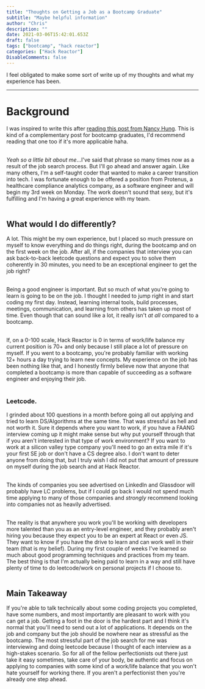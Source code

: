 ```yaml
---
title: "Thoughts on Getting a Job as a Bootcamp Graduate"
subtitle: "Maybe helpful information"
author: "Chris"
description: ""
date: 2021-03-06T15:42:01.653Z
draft: false
tags: ["bootcamp", "hack reactor"]
categories: ["Hack Reactor"]
DisableComments: false
---
```


I feel obligated to make some sort of write up of my thoughts and what my experience has been.<!--more--></br>

---

# Background

I was inspired to write this after [reading this post from Nancy Hung](https://nancy-hung1068.medium.com/what-i-learned-from-my-first-software-engineering-job-pt-1-ffa05cc010ea). This is kind of a complementary post for bootcamp graduates, I'd recommend reading that one too if it's more applicable haha.</br></br>

_Yeah so a little bit about me_...I've said that phrase so many times now as a result of the job search process. But I'll go ahead and answer again. Like many others, I'm a self-taught coder that wanted to make a career transition into tech. I was fortunate enough to be offered a position from Protenus, a healthcare compliance analytics company, as a software engineer and will begin my 3rd week on Monday. The work doesn't sound that sexy, but it's fulfilling and I'm having a great experience with my team.</br></br>

## What would I do differently?

A lot. This might be my own experience, but I placed so much pressure on myself to know everything and do things right, during the bootcamp and on the first week on the job. After all, if the companies that interview you can ask back-to-back leetcode questions and expect you to solve them coherently in 30 minutes, you need to be an exceptional engineer to get the job right?</br></br>

Being a good engineer is important. But so much of what you're going to learn is going to be on the job. I thought I needed to jump right in and start coding my first day. Instead, learning internal tools, build processes, meetings, communication, and learning from others has taken up most of time. Even though that can sound like a lot, it really isn't _at all_ compared to a bootcamp.</br></br>

If, on a 0-100 scale, Hack Reactor is 0 in terms of work/life balance my current position is 70+ and only because I still place a lot of pressure on myself. If you went to a bootcamp, you're probably familiar with working 12+ hours a day trying to learn new concepts. My experience on the job has been nothing like that, and I honestly firmly believe now that anyone that completed a bootcamp is more than capable of succeeding as a software engineer and enjoying their job.</br></br>

### Leetcode.

I grinded about 100 questions in a month before going all out applying and tried to learn DS/Algorithms at the same time. That was stressful as hell and not worth it. Sure it depends where you want to work, if you have a FAANG interview coming up it might make sense but why put yourself through that if you aren't interested in that type of work environment? If you want to work at a silicon valley type company you'll need to go an extra mile if it's your first SE job or don't have a CS degree also. I don't want to deter anyone from doing that, but I truly wish I did not put that amount of pressure on myself during the job search and at Hack Reactor.</br></br>

The kinds of companies you see advertised on LinkedIn and Glassdoor will probably have LC problems, but if I could go back I would not spend much time applying to many of those companies and _strongly_ recommend looking into companies not as heavily advertised.</br></br>

The reality is that anywhere you work you'll be working with developers more talented than you as an entry-level engineer, and they probably aren't hiring you because they expect you to be an expert at React or even JS. They want to know if you have the drive to learn and can work well in their team (that is my belief). During my first couple of weeks I've learned so much about good programming techniques and practices from my team. The best thing is that I'm actually being paid to learn in a way and still have plenty of time to do leetcode/work on personal projects if I choose to.</br></br>

## Main Takeaway

If you're able to talk technically about some coding projects you completed, have some numbers, and most importantly are pleasant to work with you can get a job. Getting a foot in the door is the hardest part and I think it's normal that you'll need to send out a lot of applications. It depends on the job and company but the job should be nowhere near as stressful as the bootcamp. The most stressful part of the job search for me was interviewing and doing leetcode because I thought of each interview as a high-stakes scenario. So for all of the fellow perfectionists out there just take it easy sometimes, take care of your body, be authentic and focus on applying to companies with some kind of a work/life balance that you won't hate yourself for working there. If you aren't a perfectionist then you're already one step ahead.</br></br>
